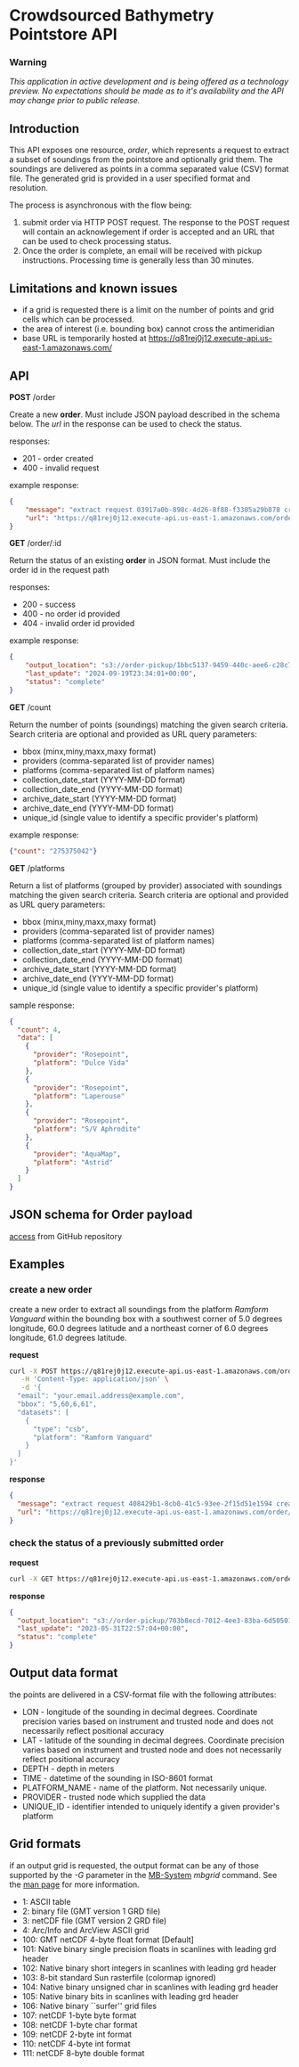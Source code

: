 # Crowdsourced Bathymetry Pointstore API

### Warning
*This application in active development and is being offered as a technology preview. No expectations should be made as to it's availability and the API may change prior to public release.*

## Introduction

This API exposes one resource, *order*, which represents a request to extract a subset of soundings from the pointstore and optionally grid them. The soundings are delivered as points in a comma separated value (CSV) format file. The generated grid is provided in a user specified format and resolution.

The process is asynchronous with the flow being:

1. submit order via HTTP POST request. The response to the POST request will contain an acknowlegement if order is accepted and an URL that can be used to check processing status.
2. Once the order is complete, an email will be received with pickup instructions. Processing time is generally less than 30 minutes.

## Limitations and known issues

* if a grid is requested there is a limit on the number of points and grid cells which can be processed.
* the area of interest (i.e. bounding box) cannot cross the antimeridian
* base URL is temporarily hosted at https://q81rej0j12.execute-api.us-east-1.amazonaws.com/

## API

**POST** /order

Create a new **order**. Must include JSON payload described in the schema below. The *url* in the response can be used to check the status.

responses:

* 201 - order created
* 400 - invalid request

example response:

```json
{
    "message": "extract request 03917a0b-898c-4d26-8f88-f3305a29b878 created.",
    "url": "https://q81rej0j12.execute-api.us-east-1.amazonaws.com/order/03917a0b-898c-4d26-8f88-f3305a29b878"
}
```

**GET** /order/:id

Return the status of an existing **order** in JSON format. Must include the order id in the request path

responses:

* 200 - success
* 400 - no order id provided
* 404 - invalid order id provided

example response:

```json
{
    "output_location": "s3://order-pickup/1bbc5137-9459-440c-aee6-c28c73af3f60.csv",
    "last_update": "2024-09-19T23:34:01+00:00",
    "status": "complete"
}
```

**GET** /count

Return the number of points (soundings) matching the given search criteria. Search criteria are optional and provided as URL query parameters:
 
* bbox (minx,miny,maxx,maxy format)
* providers (comma-separated list of provider names)
* platforms  (comma-separated list of platform names)
* collection_date_start (YYYY-MM-DD format)
* collection_date_end (YYYY-MM-DD format)
* archive_date_start (YYYY-MM-DD format)
* archive_date_end (YYYY-MM-DD format)
* unique_id (single value to identify a specific provider's platform)

example response:

```json 
{"count": "275375042"}
```

**GET** /platforms

Return a list of platforms (grouped by provider) associated with soundings matching the given search criteria. Search criteria are optional and provided as URL query parameters:
 
* bbox (minx,miny,maxx,maxy format)
* providers (comma-separated list of provider names)
* platforms  (comma-separated list of platform names)
* collection_date_start (YYYY-MM-DD format)
* collection_date_end (YYYY-MM-DD format)
* archive_date_start (YYYY-MM-DD format)
* archive_date_end (YYYY-MM-DD format)
* unique_id (single value to identify a specific provider's platform)

sample response:
```json
{
  "count": 4,
  "data": [
    {
      "provider": "Rosepoint",
      "platform": "Dulce Vida"
    },
    {
      "provider": "Rosepoint",
      "platform": "Laperouse"
    },
    {
      "provider": "Rosepoint",
      "platform": "S/V Aphrodite"
    },
    {
      "provider": "AquaMap",
      "platform": "Astrid"
    }
  ]
}
```

## JSON schema for Order payload
[access](https://raw.githubusercontent.com/CI-CMG/pointstore-api-docs/refs/heads/main/pointstore_payload_schema.json) from GitHub repository

## Examples

### create a new order

create a new order to extract all soundings from the platform *Ramform Vanguard* within the bounding box with a southwest corner of 5.0 degrees longitude, 60.0 degrees latitude and a northeast corner of 6.0 degrees longitude, 61.0 degrees latitude.

**request**

```bash
curl -X POST https://q81rej0j12.execute-api.us-east-1.amazonaws.com/order \
   -H 'Content-Type: application/json' \
   -d '{
  "email": "your.email.address@example.com",
  "bbox": "5,60,6,61",
  "datasets": [
    {
      "type": "csb",
      "platform": "Ramform Vanguard"
    }
  ]
}'
```

**response**

```json
{
  "message": "extract request 408429b1-8cb0-41c5-93ee-2f15d51e1594 created.",
  "url": "https://q81rej0j12.execute-api.us-east-1.amazonaws.com/order/408429b1-8cb0-41c5-93ee-2f15d51e1594"
}
```

### check the status of a previously submitted order

**request**

```bash
curl -X GET https://q81rej0j12.execute-api.us-east-1.amazonaws.com/order/408429b1-8cb0-41c5-93ee-2f15d51e1594
```

**response**

```json
{
  "output_location": "s3://order-pickup/703b8ecd-7012-4ee3-83ba-6d50501ba4a4.csv",
  "last_update": "2023-05-31T22:57:04+00:00",
  "status": "complete"
}
```

## Output data format

the points are delivered in a CSV-format file with the following attributes:

* LON - longitude of the sounding in decimal degrees. Coordinate precision varies based on instrument and trusted node and does not necessarily reflect positional accuracy	
* LAT - latitude of the sounding in decimal degrees. Coordinate precision varies based on instrument and trusted node and does not necessarily reflect positional accuracy
* DEPTH - depth in meters
* TIME - datetime of the sounding in ISO-8601 format
* PLATFORM_NAME - name of the platform. Not necessarily unique.
* PROVIDER - trusted node which supplied the data
* UNIQUE_ID - identifier intended to uniquely identify a given provider's platform
  
## Grid formats

if an output grid is requested, the output format can be any of those supported by the *-G* parameter in the [MB-System](https://www.mbari.org/technology/mb-system/) *mbgrid* command. See the [man page](https://www3.mbari.org/data/mbsystem/html/mbgrid.html) for more information.

* 1:   ASCII table
* 2:   binary file (GMT version 1 GRD file)
* 3:   netCDF file (GMT version 2 GRD file)
* 4:   Arc/Info and ArcView ASCII grid
* 100: GMT netCDF 4-byte float format [Default]
* 101: Native binary single precision floats in scanlines with leading grd header
* 102: Native binary short integers in scanlines with leading grd header
* 103: 8-bit standard Sun rasterfile (colormap ignored)
* 104: Native binary unsigned char in scanlines with leading grd header
* 105: Native binary bits in scanlines with leading grd header
* 106: Native binary ``surfer'' grid files
* 107: netCDF 1-byte byte format
* 108: netCDF 1-byte char format
* 109: netCDF 2-byte int format
* 110: netCDF 4-byte int format
* 111: netCDF 8-byte double format
